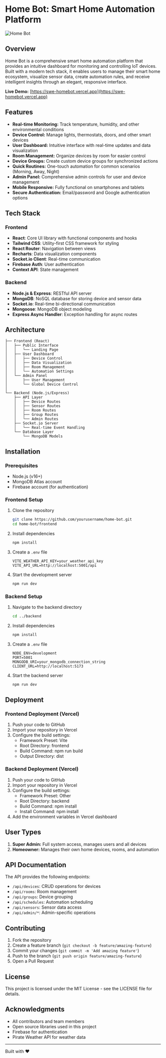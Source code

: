 # Home Bot: Smart Home Automation Platform

![Home Bot](https://swe-homebot.vercel.app)

## Overview

Home Bot is a comprehensive smart home automation platform that provides an intuitive dashboard for monitoring and controlling IoT devices. Built with a modern tech stack, it enables users to manage their smart home ecosystem, visualize sensor data, create automation rules, and receive intelligent insights through an elegant, responsive interface.

**Live Demo:** [https://swe-homebot.vercel.app](https://swe-homebot.vercel.app)

## Features

- **Real-time Monitoring:** Track temperature, humidity, and other environmental conditions
- **Device Control:** Manage lights, thermostats, doors, and other smart devices
- **User Dashboard:** Intuitive interface with real-time updates and data visualization
- **Room Management:** Organize devices by room for easier control
- **Device Groups:** Create custom device groups for synchronized actions
- **Quick Routines:** One-touch automation for common scenarios (Morning, Away, Night)
- **Admin Panel:** Comprehensive admin controls for user and device management
- **Mobile Responsive:** Fully functional on smartphones and tablets
- **Secure Authentication:** Email/password and Google authentication options

## Tech Stack

### Frontend
- **React**: Core UI library with functional components and hooks
- **Tailwind CSS**: Utility-first CSS framework for styling
- **React Router**: Navigation between views
- **Recharts**: Data visualization components
- **Socket.io Client**: Real-time communication
- **Firebase Auth**: User authentication
- **Context API**: State management

### Backend
- **Node.js & Express**: RESTful API server
- **MongoDB**: NoSQL database for storing device and sensor data
- **Socket.io**: Real-time bi-directional communication
- **Mongoose**: MongoDB object modeling
- **Express Async Handler**: Exception handling for async routes

## Architecture

```
├── Frontend (React)
│   ├── Public Interface
│   │   └── Landing Page
│   ├── User Dashboard
│   │   ├── Device Control
│   │   ├── Data Visualization
│   │   ├── Room Management
│   │   └── Automation Settings
│   └── Admin Panel
│       ├── User Management
│       └── Global Device Control
│
└── Backend (Node.js/Express)
    ├── API Layer
    │   ├── Device Routes
    │   ├── Sensor Routes
    │   ├── Room Routes
    │   ├── Group Routes
    │   └── Admin Routes
    ├── Socket.io Server
    │   └── Real-time Event Handling
    └── Database Layer
        └── MongoDB Models
```

## Installation

### Prerequisites
- Node.js (v16+)
- MongoDB Atlas account
- Firebase account (for authentication)

### Frontend Setup
1. Clone the repository
   ```bash
   git clone https://github.com/yourusername/home-bot.git
   cd home-bot/frontend
   ```

2. Install dependencies
   ```bash
   npm install
   ```

3. Create a `.env` file
   ```
   VITE_WEATHER_API_KEY=your_weather_api_key
   VITE_API_URL=http://localhost:5001/api
   ```

4. Start the development server
   ```bash
   npm run dev
   ```

### Backend Setup
1. Navigate to the backend directory
   ```bash
   cd ../backend
   ```

2. Install dependencies
   ```bash
   npm install
   ```

3. Create a `.env` file
   ```
   NODE_ENV=development
   PORT=5001
   MONGODB_URI=your_mongodb_connection_string
   CLIENT_URL=http://localhost:5173
   ```

4. Start the backend server
   ```bash
   npm run dev
   ```

## Deployment

### Frontend Deployment (Vercel)
1. Push your code to GitHub
2. Import your repository in Vercel
3. Configure the build settings:
   - Framework Preset: Vite
   - Root Directory: frontend
   - Build Command: npm run build
   - Output Directory: dist

### Backend Deployment (Vercel)
1. Push your code to GitHub
2. Import your repository in Vercel
3. Configure the build settings:
   - Framework Preset: Other
   - Root Directory: backend
   - Build Command: npm install
   - Install Command: npm install
4. Add the environment variables in Vercel dashboard

## User Types

1. **Super Admin:** Full system access, manages users and all devices
2. **Homeowner:** Manages their own home devices, rooms, and automation

## API Documentation

The API provides the following endpoints:

- `/api/devices`: CRUD operations for devices
- `/api/rooms`: Room management
- `/api/groups`: Device grouping
- `/api/schedules`: Automation scheduling
- `/api/sensors`: Sensor data access
- `/api/admin/*`: Admin-specific operations

## Contributing

1. Fork the repository
2. Create a feature branch (`git checkout -b feature/amazing-feature`)
3. Commit your changes (`git commit -m 'Add amazing feature'`)
4. Push to the branch (`git push origin feature/amazing-feature`)
5. Open a Pull Request

## License

This project is licensed under the MIT License - see the LICENSE file for details.

## Acknowledgments

- All contributors and team members
- Open source libraries used in this project
- Firebase for authentication
- Pirate Weather API for weather data

---
Built with ❤️ 
